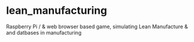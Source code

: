 # lean_manufacturing
Raspberry Pi / &amp; web browser based game, simulating Lean Manufacture &amp; and datbases in manufacturing
